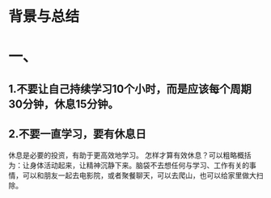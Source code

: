 # 背景与总结


# 一、
## 1.不要让自己持续学习10个小时，而是应该每个周期30分钟，休息15分钟。

## 2.不要一直学习，要有休息日
休息是必要的投资，有助于更高效地学习。
怎样才算有效休息？可以粗略概括为：让身体活动起来，让精神沉静下来。脑袋不去想任何与学习、工作有关的事情，可以和朋友一起去电影院，或者聚餐聊天，可以去爬山，也可以给家里做大扫除。
